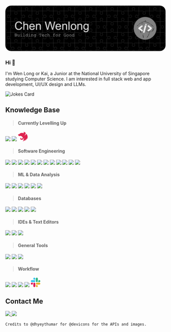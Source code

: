 ![Header](./header.png)
### Hi :wave:

I'm Wen Long or Kai, a Junior at the National University of Singapore studying Computer Science. I am interested in full stack web and app development, UI/UX design and LLMs.

![Jokes Card](https://readme-jokes.vercel.app/api?hideBorder)

## Knowledge Base

>#### Currently Levelling Up
<p>
  <img src=https://cdn.jsdelivr.net/gh/devicons/devicon@latest/icons/react/react-original.svg width=30>
  <img src=https://cdn.jsdelivr.net/gh/devicons/devicon@latest/icons/angular/angular-original.svg width=30>
  <img src=https://github.com/devicons/devicon/blob/v2.16.0/icons/nestjs/nestjs-original.svg width=30>
</p>

>#### Software Engineering
<p>
  <img src=https://cdn.jsdelivr.net/gh/devicons/devicon@latest/icons/java/java-original.svg width=30>
  <img src=https://cdn.jsdelivr.net/gh/devicons/devicon@latest/icons/react/react-original.svg width=30>
  <img src=https://cdn.jsdelivr.net/gh/devicons/devicon@latest/icons/typescript/typescript-original.svg width=30>
  <img src=https://cdn.jsdelivr.net/gh/devicons/devicon@latest/icons/javascript/javascript-original.svg width=30>
  <img src=https://cdn.jsdelivr.net/gh/devicons/devicon@latest/icons/html5/html5-original.svg width=30>
  <img src=https://cdn.jsdelivr.net/gh/devicons/devicon@latest/icons/css3/css3-original.svg width=30>
  <img src=https://cdn.jsdelivr.net/gh/devicons/devicon@latest/icons/nodejs/nodejs-original.svg width=30>
  <img src=https://cdn.jsdelivr.net/gh/devicons/devicon@latest/icons/npm/npm-original-wordmark.svg width=30>
  <img src=https://cdn.jsdelivr.net/gh/devicons/devicon@latest/icons/gradle/gradle-original.svg width=30>
  <img src=https://cdn.jsdelivr.net/gh/devicons/devicon@latest/icons/homebrew/homebrew-original.svg width=30>
  <img src=https://cdn.jsdelivr.net/gh/devicons/devicon@latest/icons/eslint/eslint-original.svg width=30>
  <img src=https://cdn.jsdelivr.net/gh/devicons/devicon@latest/icons/babel/babel-original.svg width=30>
</p>

>#### ML & Data Analysis
<p>
  <img src=https://cdn.jsdelivr.net/gh/devicons/devicon@latest/icons/python/python-original.svg width=30>
  <img src=https://cdn.jsdelivr.net/gh/devicons/devicon@latest/icons/jupyter/jupyter-original.svg width=30>
  <img src=https://cdn.jsdelivr.net/gh/devicons/devicon@latest/icons/pandas/pandas-original.svg width=30>
  <img src=https://cdn.jsdelivr.net/gh/devicons/devicon@latest/icons/numpy/numpy-original.svg width=30>
  <img src=https://cdn.jsdelivr.net/gh/devicons/devicon@latest/icons/pytorch/pytorch-original.svg width=30>
  <img src=https://cdn.jsdelivr.net/gh/devicons/devicon@latest/icons/r/r-original.svg width=30>
</p>

>#### Databases
<p>
  <img src=https://cdn.jsdelivr.net/gh/devicons/devicon@latest/icons/postgresql/postgresql-original.svg width=30>
  <img src=https://cdn.jsdelivr.net/gh/devicons/devicon@latest/icons/firebase/firebase-original.svg width=30>
  <img src=https://cdn.jsdelivr.net/gh/devicons/devicon@latest/icons/amazonwebservices/amazonwebservices-original-wordmark.svg width=30>
  <img src=https://cdn.jsdelivr.net/gh/devicons/devicon@latest/icons/mongodb/mongodb-original.svg width=30>
  <img src=https://cdn.jsdelivr.net/gh/devicons/devicon@latest/icons/dbeaver/dbeaver-original.svg width=30>
</p>

>#### IDEs & Text Editors
<p>
  <img src=https://cdn.jsdelivr.net/gh/devicons/devicon@latest/icons/vim/vim-original.svg width=30>
  <img src=https://cdn.jsdelivr.net/gh/devicons/devicon@latest/icons/vscode/vscode-original.svg width=30>
  <img src=https://cdn.jsdelivr.net/gh/devicons/devicon@latest/icons/intellij/intellij-original.svg width=30>
</p>

>#### General Tools
<p>
  <img src=https://cdn.jsdelivr.net/gh/devicons/devicon@latest/icons/github/github-original.svg width=30>
  <img src=https://cdn.jsdelivr.net/gh/devicons/devicon@latest/icons/bash/bash-original.svg width=30>
  <img src=https://cdn.jsdelivr.net/gh/devicons/devicon@latest/icons/git/git-original.svg width=30>
</p>

>#### Workflow
<p>
  <img src=https://cdn.jsdelivr.net/gh/devicons/devicon@latest/icons/notion/notion-original.svg width=30>
  <img src=https://cdn.jsdelivr.net/gh/devicons/devicon@latest/icons/jira/jira-original.svg width=30>
  <img src=https://cdn.jsdelivr.net/gh/devicons/devicon@latest/icons/figma/figma-original.svg width=30>
  <img src=https://cdn.jsdelivr.net/gh/devicons/devicon@latest/icons/canva/canva-original.svg width=30>
  <img src=https://github.com/devicons/devicon/blob/v2.16.0/icons/slack/slack-original.svg width=30>
</p>

<!--
### Stats
![c-wenlong GitHub stats](https://github-readme-stats.vercel.app/api?username=c-wenlong&show_icons=true&theme=radical&border_radius=25&hide_rank=true&card_width=500)
-->

## Contact Me
<p>
  <a href="https://capyscript.super.site">
    <img src=https://github.com/c-wenlong/c-wenlong/assets/122634467/3180d991-0308-45b2-ba0e-73d14d9a7673 width=40>
  </a>
  <a href="https://www.linkedin.com/in/chen-wenlong-kai/">
    <img src=https://cdn.jsdelivr.net/gh/devicons/devicon@latest/icons/linkedin/linkedin-original.svg width=40>
  </a>
</p>

```
Credits to @dhyeythumar for @devicons for the APIs and images.
```
